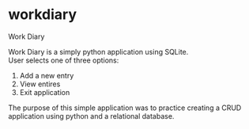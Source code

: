 # workdiary

Work Diary 

Work Diary is a simply python application using SQLite.  
User selects one of three options:
1) Add a new entry
2) View entires
3) Exit application

The purpose of this simple application was to practice creating a CRUD application using python and a relational database. 

